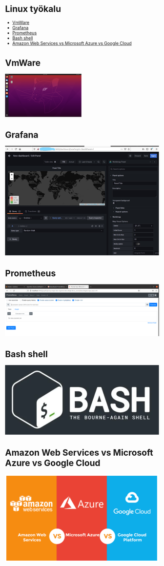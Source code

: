 <h1>Linux työkalu </h1>

- [VmWare](#VmWare)
- [Grafana](#Grafana)
- [Prometheus](#Prometheus)
- [Bash shell](#Bash-shell)
- [Amazon Web Services vs Microsoft Azure vs Google Cloud](#Amazon-Web-Services-vs-Microsoft-Azure-vs-Google-Cloud)

# VmWare
![](/images/Desktop_Ubuntu_20.04.png)

# Grafana
![Alt text](/Graph_Grafana/images/Sieppaa6_takeSoftware_LI.jpg?raw=true "None")

# Prometheus
![Alt text](/Grafana/Prometheus-01/images/Sieppaa4-PrometheusPolku.PNG?raw=true "None")

# Bash shell
![Alt text](/images/Bash-shell.PNG?raw=true "None")

# Amazon Web Services vs Microsoft Azure vs Google Cloud
![Alt text](/images/aws_azure_googleCloud.PNG?raw=true "None")
